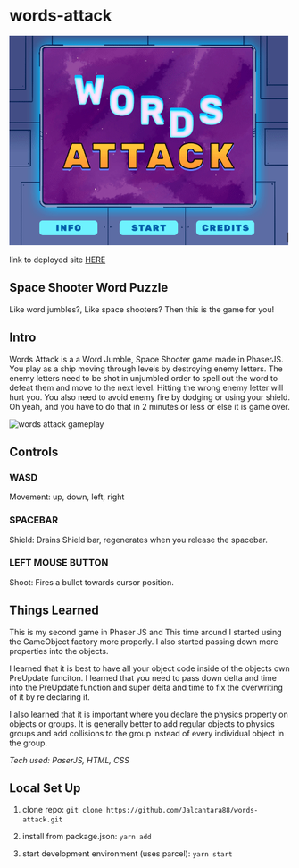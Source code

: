 # words-attack

![words attack title screen](assets/title.gif)

link to deployed site [HERE](https://words-attack.netlify.app/)

## Space Shooter Word Puzzle

Like word jumbles?, Like space shooters? Then this is the game for you!

## Intro

Words Attack is a a Word Jumble, Space Shooter game made in PhaserJS. You play as a ship moving through levels by destroying enemy letters. The enemy letters need to be shot in unjumbled order to spell out the word to defeat them and move to the next level. Hitting the wrong enemy letter will hurt you. You also need to avoid enemy fire by dodging or using your shield. Oh yeah, and you have to do that in 2 minutes or less or else it is game over.

![words attack gameplay](assets/gameplay.gif)

## Controls

### WASD
Movement: up, down, left, right

### SPACEBAR
Shield: Drains Shield bar, regenerates when you release the spacebar.

### LEFT MOUSE BUTTON
Shoot: Fires a bullet towards cursor position.

## Things Learned

This is my second game in Phaser JS and This time around I started using the GameObject factory more properly. I also started passing down more properties into the objects. 

I learned that it is best to have all your object code inside of the objects own PreUpdate funciton. I learned that you need to pass down delta and time into the PreUpdate function and super delta and time to fix the overwriting of it by re declaring it.

I also learned that it is important where you declare the physics property on objects or groups. It is generally better to add regular objects to physics groups and add collisions to the group instead of every individual object in the group.

*Tech used: PaserJS, HTML, CSS*

## Local Set Up

1. clone repo: `git clone https://github.com/Jalcantara88/words-attack.git`

2. install from package.json: `yarn add`

3. start development environment (uses parcel): `yarn start`


